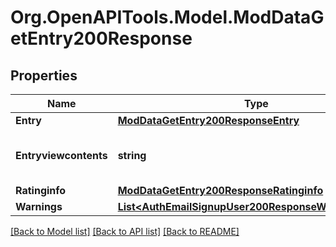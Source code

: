 # Org.OpenAPITools.Model.ModDataGetEntry200Response

## Properties

Name | Type | Description | Notes
------------ | ------------- | ------------- | -------------
**Entry** | [**ModDataGetEntry200ResponseEntry**](ModDataGetEntry200ResponseEntry.md) |  | 
**Entryviewcontents** | **string** | The entry as is rendered in the site. | [optional] [default to "null"]
**Ratinginfo** | [**ModDataGetEntry200ResponseRatinginfo**](ModDataGetEntry200ResponseRatinginfo.md) |  | [optional] 
**Warnings** | [**List&lt;AuthEmailSignupUser200ResponseWarningsInner&gt;**](AuthEmailSignupUser200ResponseWarningsInner.md) |  | [optional] 

[[Back to Model list]](../README.md#documentation-for-models) [[Back to API list]](../README.md#documentation-for-api-endpoints) [[Back to README]](../README.md)

